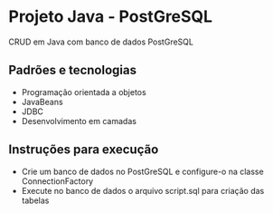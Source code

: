 # Projeto Java - PostGreSQL
CRUD em Java com banco de dados PostGreSQL

## Padrões e tecnologias
* Programação orientada a objetos
* JavaBeans
* JDBC
* Desenvolvimento em camadas

## Instruções para execução
* Crie um banco de dados no PostGreSQL e configure-o na classe ConnectionFactory
* Execute no banco de dados o arquivo script.sql para criação das tabelas

